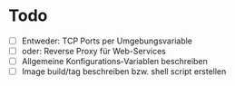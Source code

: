 # Todo

- [ ] Entweder: TCP Ports per Umgebungsvariable
- [ ] oder: Reverse Proxy für Web-Services
- [ ] Allgemeine Konfigurations-Variablen beschreiben
- [ ] Image build/tag beschreiben bzw. shell script erstellen
